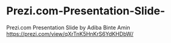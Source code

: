 # Prezi.com-Presentation-Slide-
Prezi.com Presentation Slide by Adiba Binte Amin
https://prezi.com/view/qXrTnK5HnKrS6YdKHDbW/
